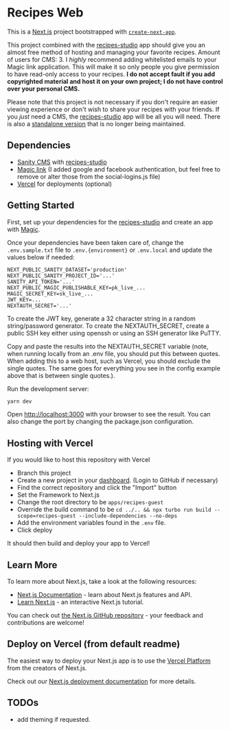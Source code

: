 # Recipes Web

This is a [Next.js](https://nextjs.org/) project bootstrapped with [`create-next-app`](https://github.com/vercel/next.js/tree/canary/packages/create-next-app).

This project combined with the [recipes-studio](https://github.com/AJax2012/gardner-web-tech/tree/main/apps/recipes-cms) app should give you an almost free method of hosting and managing your favorite recipes. Amount of users for CMS: 3. I _highly_ recommend adding whitelisted emails to your Magic link application. This will make it so only people you give permission to have read-only access to your recipes. **I do not accept fault if you add copyrighted material and host it on your own project; I do not have control over your personal CMS.**

Please note that this project is not necessary if you don't require an easier viewing experience or don't wish to share your recipes with your friends. If you _just_ need a CMS, the [recipes-studio](https://github.com/AJax2012/gardner-web-tech/tree/main/apps/recipes-cms) app will be all you will need. There is also a [standalone version](https://github.com/ajax2012/recipes-studio) that is no longer being maintained.

## Dependencies

- [Sanity CMS](https://sanity.io) with [recipes-studio](https://github.com/AJax2012/gardner-web-tech/tree/main/apps/recipes-cms)
- [Magic link](https://magic.link) (I added google and facebook authentication, but feel free to remove or alter those from the social-logins.js file)
- [Vercel](https://vercel.com) for deployments (optional)

## Getting Started

First, set up your dependencies for the [recipes-studio](https://github.com/AJax2012/gardner-web-tech/tree/main/apps/recipes-cms) and create an app with [Magic](https://magic.link).

Once your dependencies have been taken care of, change the `.env.sample.txt` file to `.env.{environment}` or `.env.local` and update the values below if needed:

```env
NEXT_PUBLIC_SANITY_DATASET='production'
NEXT_PUBLIC_SANITY_PROJECT_ID='...'
SANITY_API_TOKEN='...'
NEXT_PUBLIC_MAGIC_PUBLISHABLE_KEY=pk_live_...
MAGIC_SECRET_KEY=sk_live_...
JWT_KEY=...
NEXTAUTH_SECRET='...'
```

To create the JWT key, generate a 32 character string in a random string/password generator. To create the NEXTAUTH_SECRET, create a public SSH key either using openssh or using an SSH generator like PuTTY.

Copy and paste the results into the NEXTAUTH_SECRET variable (note, when running locally from an .env file, you should put this between quotes. When adding this to a web host, such as Vercel, you should exclude the single quotes. The same goes for everything you see in the config example above that is between single quotes.).

Run the development server:

```bash
yarn dev
```

Open [http://localhost:3000](http://localhost:3000) with your browser to see the result. You can also change the port by changing the package.json configuration.

## Hosting with Vercel

If you would like to host this repository with Vercel

- Branch this project
- Create a new project in your [dashboard](https://vercel.com/dashboard). (Login to GitHub if necessary)
- Find the correct repository and click the "Import" button
- Set the Framework to Next.js
- Change the root directory to be `apps/recipes-guest`
- Override the build command to be `cd ../.. && npx turbo run build --scope=recipes-guest --include-dependencies --no-deps`
- Add the environment variables found in the `.env` file.
- Click deploy

It should then build and deploy your app to Vercel!

## Learn More

To learn more about Next.js, take a look at the following resources:

- [Next.js Documentation](https://nextjs.org/docs) - learn about Next.js features and API.
- [Learn Next.js](https://nextjs.org/learn) - an interactive Next.js tutorial.

You can check out [the Next.js GitHub repository](https://github.com/vercel/next.js/) - your feedback and contributions are welcome!

## Deploy on Vercel (from default readme)

The easiest way to deploy your Next.js app is to use the [Vercel Platform](https://vercel.com/new?utm_medium=default-template&filter=next.js&utm_source=create-next-app&utm_campaign=create-next-app-readme) from the creators of Next.js.

Check out our [Next.js deployment documentation](https://nextjs.org/docs/deployment) for more details.

## TODOs

- add theming if requested.
